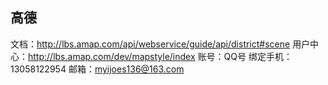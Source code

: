 ## 高德  
文档：http://lbs.amap.com/api/webservice/guide/api/district#scene
用户中心：http://lbs.amap.com/dev/mapstyle/index
账号：QQ号 绑定手机：13058122954 邮箱：myijoes136@163.com
